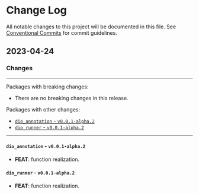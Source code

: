 # Change Log

All notable changes to this project will be documented in this file.
See [Conventional Commits](https://conventionalcommits.org) for commit guidelines.

## 2023-04-24

### Changes

---

Packages with breaking changes:

 - There are no breaking changes in this release.

Packages with other changes:

 - [`dio_annotation` - `v0.0.1-alpha.2`](#dio_annotation---v001-alpha2)
 - [`dio_runner` - `v0.0.1-alpha.2`](#dio_runner---v001-alpha2)

---

#### `dio_annotation` - `v0.0.1-alpha.2`

 - **FEAT**: function realization.

#### `dio_runner` - `v0.0.1-alpha.2`

 - **FEAT**: function realization.

